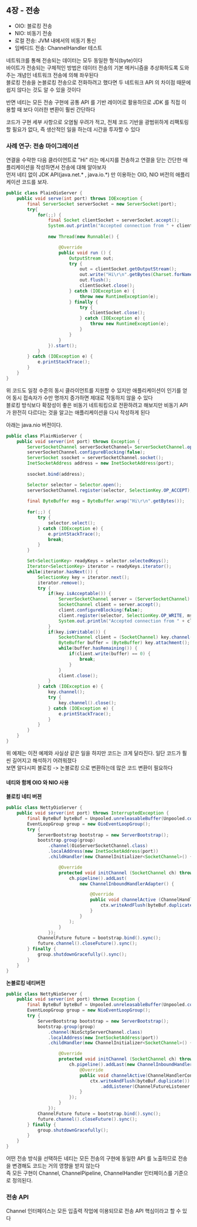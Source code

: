 ## 4장 - 전송
- OIO: 블로킹 전송
- NIO: 비동기 전송
- 로컬 전송: JVM 내에서의 비동기 통신
- 임베디드 전송: ChannelHandler 테스트

네트워크를 통해 전송되는 데이터는 모두 동일한 형식(byte)이다 <br>
바이트가 전송되는 구체적인 방법은 데이터 전송의 기본 메커니즘을 추상화하도록 도와주는 개념인 네트워크 전송에 의해 좌우된다 <br>
블로킹 전송을 논블로킹 전송으로 전화하려고 했다면 두 네트워크 API 의 차이점 때문에 쉽지 않다는 것도 알 수 있을 것이다 <br>

반면 네티는 모든 전송 구현에 공통 API 를 기반 레이어로 활용하므로 JDK 를 직접 이용할 때 보다 이러한 변환이 훨씬 간단하다 <br>

코드가 구현 세부 사항으로 오염될 우려가 적고, 전체 코드 기반을 광범위하게 리팩토링 할 필요가 없다, 즉 생산적인 일을 하는데 시간을 투자할 수 있다 <br>

### 사례 연구: 전송 마이그레이션
연결을 수락한 다음 클라이언트로 "Hi" 라는 메시지를 전송하고 연결을 닫는 간단한 애플리케이션을 작성하면서 전송에 대해 알아보자 <br>
먼저 네티 없이 JDK API(java.net.* , java.io.*) 만 이용하는 OIO, NIO 버전의 애플리케이션 코드를 보자.
```java
public class PlainOioServer {
	public void serve(int port) throws IOException {
		final ServerSocket serverSocket = new ServerSocket(port);
		try{
			for(;;) {
				final Socket clientSocket = serverSocket.accept();
				System.out.println("Accepted connection from " + clientSocket.getRemoteSocketAddress() + "Client Socket : " + clientSocket);
				
				new Thread(new Runnable() {

					@Override
					public void run () {
						OutputStream out;
						try {
							out = clientSocket.getOutputStream();
							out.write("Hi\r\n".getBytes(Charset.forName("UTF-8")));
							out.flush();
							clientSocket.close();
						} catch (IOException e) {
							throw new RuntimeException(e);
						} finally {
							try {
								clientSocket.close();
							} catch (IOException e) {
								throw new RuntimeException(e);
							}
						}
					}
				}).start();
			}
		} catch (IOException e) {
			e.printStackTrace();
		}
	}
}
```

위 코드도 일정 수준의 동시 클라이언트를 지원할 수 있지만 애플리케이션이 인기를 얻어 동시 접속자가 수만 명까지 증가하면 제대로 작동하지 않을 수 있다 <br>
블로킹 방식보다 확장성이 좋은 비동기 네트워킹으로 전환하려고 해보지만 비동기 API 가 완전히 다르다는 것을 알고는 애플리케이션을 다시 작성하게 된다<br>

아래는 java.nio 버전이다.
```java
public class PlainNioServer {
	public void server(int port) throws Exception {
		ServerSocketChannel serverSocketChannel= ServerSocketChannel.open();
		serverSocketChannel.configureBlocking(false);
		ServerSocket ssocket = serverSocketChannel.socket();
		InetSocketAddress address = new InetSocketAddress(port);
		
		ssocket.bind(address);

		Selector selector = Selector.open();
		serverSocketChannel.register(selector, SelectionKey.OP_ACCEPT);
		
		final ByteBuffer msg = ByteBuffer.wrap("Hi\r\n".getBytes());
		
		for(;;) {
			try {
				selector.select();
			} catch (IOException e) {
				e.printStackTrace();
				break;
			}
		}

		Set<SelectionKey> readyKeys = selector.selectedKeys();
		Iterator<SelectionKey> iterator = readyKeys.iterator();
		while(iterator.hasNext()) {
			SelectionKey key = iterator.next();
			iterator.remove();
			try {
				if(key.isAcceptable()) {
					ServerSocketChannel server = (ServerSocketChannel) key.channel();
					SocketChannel client = server.accept();
					client.configureBlocking(false);
					client.register(selector, SelectionKey.OP_WRITE, msg.duplicate());
					System.out.println("Accepted connection from " + client);
				}
				if(key.isWritable()) {
					SocketChannel client = (SocketChannel) key.channel();
					ByteBuffer buffer = (ByteBuffer) key.attachment();
					while(buffer.hasRemaining()) {
						if(client.write(buffer) == 0) {
							break;
						}
					}
					client.close();
				}
			} catch (IOException e) {
				key.channel();
				try {
					key.channel().close();
				} catch (IOException e) {
					e.printStackTrace();
				}
			}
		}
	}
}

```

위 예제는 이전 예제와 사실상 같은 일을 하지만 코드는 크게 달라진다. 일단 코드가 훨씬 길어지고 해석하기 어려워졌다 <br>
보면 알다시피 블로킹 -> 논블로킹 으로 변환하는데 많은 코드 변환이 필요하다<br>

#### 네티와 함께 OIO 와 NIO 사용

**블로킹 네티 버젼**
```java
public class NettyOioServer {
	public void server(int port) throws InterruptedException {
		final ByteBuf byteBuf = Unpooled.unreleasableBuffer(Unpooled.copiedBuffer("Hi\r\n", Charset.forName("UTF-8")));
		EventLoopGroup group = new OioEventLoopGroup();
		try {
			ServerBootstrap bootstrap = new ServerBootstrap();
			bootstrap.group(group)
				.channel(OioServerSocketChannel.class)
				.localAddress(new InetSocketAddress(port))
				.childHandler(new ChannelInitializer<SocketChannel>() {

					@Override
					protected void initChannel (SocketChannel ch) throws Exception {
						ch.pipeline().addLast(
							new ChannelInboundHandlerAdapter() {

								@Override
								public void channelActive (ChannelHandlerContext ctx) throws Exception {
									ctx.writeAndFlush(byteBuf.duplicate()).addListener(ChannelFutureListener.CLOSE);
								}
							}
						);
					}
				});
			ChannelFuture future = bootstrap.bind().sync();
			future.channel().closeFuture().sync();
		} finally {
			group.shutdownGracefully().sync();
		}
	}
}

```

**논블로킹 네티버전**
```java
public class NettyNioServer {
	public void server(int port) throws Exception {
		final ByteBuf byteBuf = Unpooled.unreleasableBuffer(Unpooled.copiedBuffer("Hi\r\n", Charset.forName("UTF-8")));
		EventLoopGroup group = new NioEventLoopGroup();
		try {
			ServerBootstrap bootstrap = new ServerBootstrap();
			bootstrap.group(group)
				.channel(NioSctpServerChannel.class)
				.localAddress(new InetSocketAddress(port))
				.childHandler(new ChannelInitializer<SocketChannel>() {

					@Override
					protected void initChannel (SocketChannel ch) throws Exception {
						ch.pipeline().addLast(new ChannelInboundHandlerAdapter() {
							@Override
							public void channelActive(ChannelHandlerContext ctx) throws Exception {
								ctx.writeAndFlush(byteBuf.duplicate())
									.addListener(ChannelFutureListener.CLOSE);
							}
						});
					}
				});
			ChannelFuture future = bootstrap.bind().sync();
			future.channel().closeFuture().sync();
		} finally {
			group.shutdownGracefully();
		}
	}
}

```

어떤 전송 방식을 선택하든 네티는 모든 전송의 구현에 동일한 API 를 노출하므로 전송을 변경해도 코드는 거의 영향을 받지 않는다 <br>
즉 모든 구현이 Channel, ChannelPipeline, ChannelHandler 인터페이스를 기준으로 정의된다.<br>

### 전송 API
Channel 인터페이스는 모든 입출력 작업에 이용되므로 전송 API 핵심이라고 할 수 있다








































